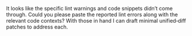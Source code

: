 It looks like the specific lint warnings and code snippets didn’t come through. Could you please paste the reported lint errors along with the relevant code contexts? With those in hand I can draft minimal unified‑diff patches to address each.